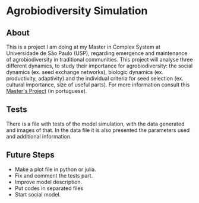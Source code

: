 # Agrobiodiversity Simulation

## About
This is a project I am doing at my Master in Complex System at Universidade de São Paulo (USP), regarding emergence and maintenance of agrobiodiversity in traditional communities. This project will analyse three different dynamics, to study their importance for agrobiodiversity: the social dynamics (ex. seed exchange networks), biologic dynamics (ex. productivity, adaptivity) and the individual criteria for seed selection (ex. cultural importance, size of useful parts). For more information consult this [Master's Project](Masters_Project.pdf) (in portuguese).

## Tests
There is a file with tests of the model simulation, with the data generated and images of that. In the data file it is also presented the parameters used and additional information.

## Future Steps
- Make a plot file in python or julia.
- Fix and comment the tests part.
- Improve model description.
- Put codes in separated files
- Start social model.
